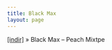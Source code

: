 ```yaml
---
title: Black Max
layout: page
---
```


<a href="https://cloud.mail.ru/public/f243fb8ff0a1/Black%20Max%20-%20Peachh%21%21%20Mixtape" target="_blank">[indir]</a>  »  Black Max &#8211; Peach Mixtpe